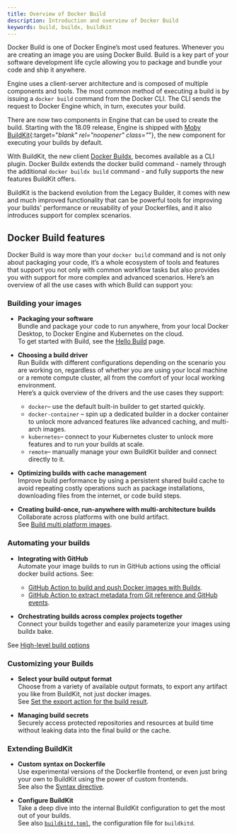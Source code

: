 ```yaml
---
title: Overview of Docker Build
description: Introduction and overview of Docker Build
keywords: build, buildx, buildkit
---
```


Docker Build is one of Docker Engine’s most used features. Whenever you are
creating an image you are using Docker Build. Build is a key part of your
software development life cycle allowing you to package and bundle your code
and ship it anywhere.

Engine uses a client-server architecture and is composed of multiple components
and tools. The most common method of executing a build is by issuing a
`docker build` command from the Docker CLI. The CLI sends the request to Docker
Engine which, in turn, executes your build.

There are now two components in Engine that can be used to create the build.
Starting with the 18.09 release, Engine is shipped with [Moby BuildKit](https://github.com/moby/buildkit){:target="_blank" rel="noopener" class="_"},
the new component for executing your builds by default.

With BuildKit, the new client [Docker Buildx](buildx/index.md), becomes
available as a CLI plugin. Docker Buildx extends the docker build command -
namely through the additional `docker buildx build` command - and fully
supports the new features BuildKit offers.

BuildKit is the backend evolution from the Legacy Builder, it comes with new
and much improved functionality that can be powerful tools for improving your
builds' performance or reusability of your Dockerfiles, and it also introduces
support for complex scenarios.

## Docker Build features

Docker Build is way more than your `docker build` command and is not only about packaging your code, it’s a whole ecosystem of tools and features that support you not only with common workflow tasks but also provides you with support for more complex and advanced scenarios.
Here’s an overview of all the use cases with which Build can support you:

### Building your images

* **Packaging your software**  
Bundle and package your code to run anywhere, from your local Docker Desktop, to Docker Engine and Kubernetes on the cloud.  
To get started with Build, see the [Hello Build](hellobuild.md) page.

* **Choosing a build driver**  
Run Buildx with different configurations depending on the scenario you are working on, regardless of whether you are using your local machine or a remote compute cluster, all from the comfort of your local working environment.  
Here’s a quick overview of the drivers and the use cases they support:  
    * `docker`– use the default built-in builder to get started quickly.
    * `docker-container` – spin up a dedicated builder in a docker container to unlock more advanced features like advanced caching, and multi-arch images.
    * `kubernetes`– connect to your Kubernetes cluster to unlock more features and to run your builds at scale.
    * `remote`–  manually manage your own BuildKit builder and connect directly to it.

* **Optimizing builds with cache management**  
Improve build performance by using a persistent shared build cache to avoid repeating costly operations such as package installations, downloading files from the internet, or code build steps.

* **Creating build-once, run-anywhere with multi-architecture builds**
Collaborate across platforms with one build artifact.  
See [Build multi platform images](buildx/multiarch-images.md).

### Automating your builds

* **Integrating with GitHub**  
Automate your image builds to run in GitHub actions using the official docker build actions. See:  
    * [GitHub Action to build and push Docker images with Buildx](https://github.com/docker/build-push-action).
    * [GitHub Action to extract metadata from Git reference and GitHub events](https://github.com/docker/metadata-action/).

* **Orchestrating builds across complex projects together**  
Connect your builds together and easily parameterize your images using buildx bake.  
<!--replace when Bake content is onboarded -->
See [High-level build options](buildx/index.md/#high-level-build-options)

### Customizing your Builds

* **Select your build output format**  
Choose from a variety of available output formats, to export any artifact you like from BuildKit, not just docker images.  
See [Set the export action for the build result](../engine/reference/commandline/buildx_build.md/#output).

* **Managing build secrets**  
Securely access protected repositories and resources at build time without leaking data into the final build or the cache.

### Extending BuildKit

* **Custom syntax on Dockerfile**  
Use experimental versions of the Dockerfile frontend, or even just bring your own to BuildKit using the power of custom frontends.  
See also the [Syntax directive](../engine/reference/builder/#syntax).

* **Configure BuildKit**  
Take a deep dive into the internal BuildKit configuration to get the most out of your builds.  
See also [`buildkitd.toml`](https://github.com/moby/buildkit/blob/master/docs/buildkitd.toml.md), the configuration file for `buildkitd`.